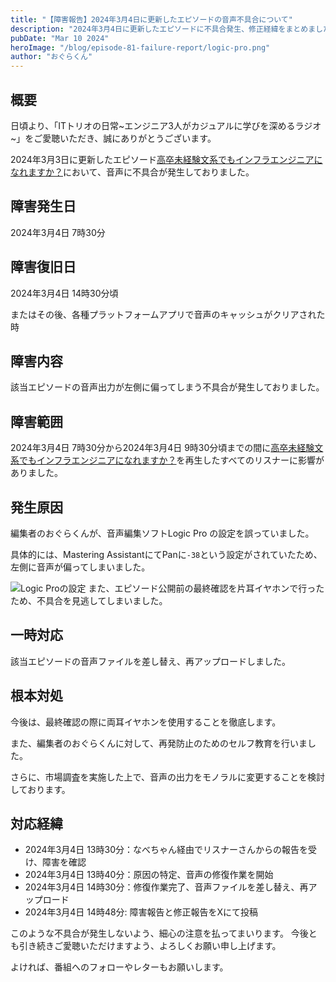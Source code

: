 ```yaml
---
title: "【障害報告】2024年3月4日に更新したエピソードの音声不具合について"
description: "2024年3月4日に更新したエピソードに不具合発生、修正経緯をまとめました。"
pubDate: "Mar 10 2024"
heroImage: "/blog/episode-81-failure-report/logic-pro.png"
author: "おぐらくん"
---
```



## 概要

日頃より、「ITトリオの日常\~エンジニア3人がカジュアルに学びを深めるラジオ\~」をご愛聴いただき、誠にありがとうございます。

2024年3月3日に更新したエピソード[高卒未経験文系でもインフラエンジニアになれますか？](https://it-trio-no.com/episode/oHwE_xoqar0uq2QzZFS9xQjeAwX8V9PXmQGE7MCkzc4/)において、音声に不具合が発生しておりました。


## 障害発生日

2024年3月4日 7時30分

## 障害復旧日

2024年3月4日 14時30分頃

またはその後、各種プラットフォームアプリで音声のキャッシュがクリアされた時

## 障害内容

該当エピソードの音声出力が左側に偏ってしまう不具合が発生しておりました。

## 障害範囲

2024年3月4日 7時30分から2024年3月4日 9時30分頃までの間に[高卒未経験文系でもインフラエンジニアになれますか？](https://it-trio-no.com/episode/oHwE_xoqar0uq2QzZFS9xQjeAwX8V9PXmQGE7MCkzc4/)を再生したすべてのリスナーに影響がありました。

## 発生原因

編集者のおぐらくんが、音声編集ソフトLogic Pro の設定を誤っていました。

具体的には、Mastering AssistantにてPanに`-38`という設定がされていたため、左側に音声が偏ってしまいました。

![Logic Proの設定](/blog/episode-81-failure-report/logic-pro.png)
また、エピソード公開前の最終確認を片耳イヤホンで行ったため、不具合を見逃してしまいました。

## 一時対応

該当エピソードの音声ファイルを差し替え、再アップロードしました。

## 根本対処

今後は、最終確認の際に両耳イヤホンを使用することを徹底します。

また、編集者のおぐらくんに対して、再発防止のためのセルフ教育を行いました。

さらに、市場調査を実施した上で、音声の出力をモノラルに変更することを検討しております。

## 対応経緯

- 2024年3月4日 13時30分：なべちゃん経由でリスナーさんからの報告を受け、障害を確認
- 2024年3月4日 13時40分：原因の特定、音声の修復作業を開始
- 2024年3月4日 14時30分：修復作業完了、音声ファイルを差し替え、再アップロード
- 2024年3月4日 14時48分: 障害報告と修正報告をXにて投稿


このような不具合が発生しないよう、細心の注意を払ってまいります。
今後とも引き続きご愛聴いただけますよう、よろしくお願い申し上げます。

よければ、番組へのフォローやレターもお願いします。

